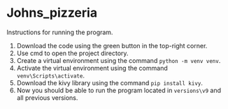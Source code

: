 # Johns_pizzeria

Instructions for running the program.

1. Download the code using the green button in the top-right corner.
1. Use cmd to open the project directory.
2. Create a virtual environment using the command `python -m venv venv`.
3. Activate the virtual environment using the command `venv\Scripts\activate`.
4. Download the kivy library using the command `pip install kivy`.
5. Now you should be able to run the program located in `versions\v9` and all previous versions.
